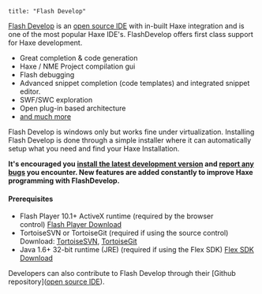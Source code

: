 ```
title: "Flash Develop"
```

[Flash Develop](http://www.flashdevelop.org/) is an [open source IDE](https://github.com/fdorg/flashdevelop) with in-built Haxe integration and is one of the most popular Haxe IDE's. FlashDevelop offers first class support for Haxe development.

*   Great completion &amp; code generation
*   Haxe /&nbsp;NME Project&nbsp;compilation gui
*   Flash debugging
*   Advanced snippet completion (code templates) and integrated snippet editor.
*   SWF/SWC exploration
*   Open plug-in based architecture
*   [and much more](http://www.flashdevelop.org/wikidocs/index.php?title=Features:Interface#Overview "Features:Interface#Overview")

Flash Develop is windows only but works fine under virtualization. Installing Flash Develop is done through a simple installer where it can automatically setup what you need and find your Haxe Installation.

**It's encouraged you [install the latest development version](http://www.flashdevelop.org/community/viewtopic.php?f=9&amp;t=3529) and [report any bugs](https://github.com/fdorg/flashdevelop/issues) you encounter. New features are added constantly to improve Haxe programming with FlashDevelop.**

#### Prerequisites

*   Flash Player 10.1+ ActiveX runtime&nbsp;(required by the browser control)&nbsp;[Flash Player Download](http://www.adobe.com/support/flashplayer/downloads.html)
*   TortoiseSVN or TortoiseGit (required if using the source control) Download: [TortoiseSVN](http://tortoisesvn.net/downloads.html), [TortoiseGit](http://code.google.com/p/tortoisegit/downloads/list)
*   Java 1.6+ 32-bit runtime (JRE)&nbsp;(required if using the Flex SDK)&nbsp;[Flex SDK Download](http://opensource.adobe.com/wiki/display/flexsdk/Downloads)

Developers can also contribute to Flash Develop through their [Github repository]([open source IDE](https://github.com/fdorg/flashdevelop)).